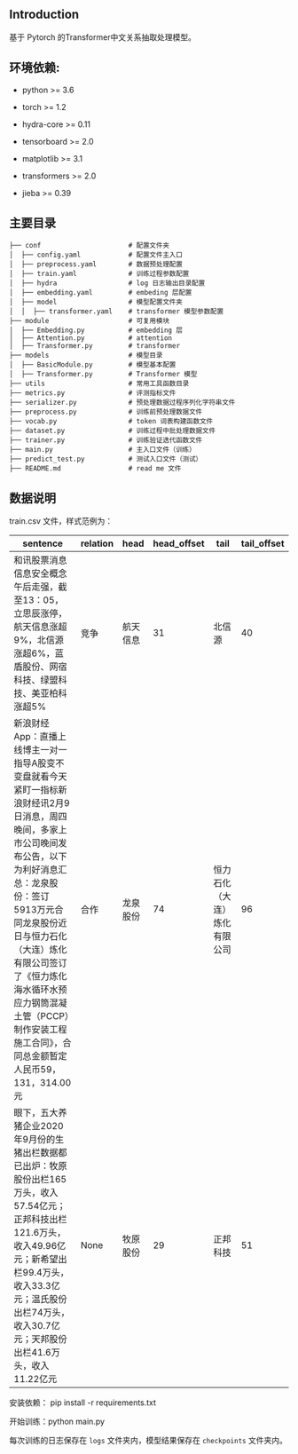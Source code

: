 ## Introduction

基于 Pytorch 的Transformer中文关系抽取处理模型。


## 环境依赖:

- python >= 3.6

- torch >= 1.2
- hydra-core >= 0.11
- tensorboard >= 2.0
- matplotlib >= 3.1
- transformers >= 2.0
- jieba >= 0.39

## 主要目录

```
├── conf                      # 配置文件夹
│  ├── config.yaml            # 配置文件主入口
│  ├── preprocess.yaml        # 数据预处理配置
│  ├── train.yaml             # 训练过程参数配置
│  ├── hydra                  # log 日志输出目录配置
│  ├── embedding.yaml         # embeding 层配置
│  ├── model                  # 模型配置文件夹
│  │  ├── transformer.yaml    # transformer 模型参数配置
├── module                    # 可复用模块
│  ├── Embedding.py           # embedding 层
│  ├── Attention.py           # attention
│  ├── Transformer.py         # transformer
├── models                    # 模型目录
│  ├── BasicModule.py         # 模型基本配置
│  ├── Transformer.py         # Transformer 模型
├── utils                     # 常用工具函数目录
├── metrics.py                # 评测指标文件
├── serializer.py             # 预处理数据过程序列化字符串文件
├── preprocess.py             # 训练前预处理数据文件
├── vocab.py                  # token 词表构建函数文件
├── dataset.py                # 训练过程中批处理数据文件
├── trainer.py                # 训练验证迭代函数文件
├── main.py                   # 主入口文件（训练）
├── predict_test.py           # 测试入口文件（测试）            
├── README.md                 # read me 文件
```

## 数据说明

train.csv 文件，样式范例为：

| sentence                                                     | relation | head     | head_offset | tail                         | tail_offset |
| ------------------------------------------------------------ | -------- | -------- | ----------- | ---------------------------- | ----------- |
| 和讯股票消息信息安全概念午后走强，截至13：05，立思辰涨停，航天信息涨超9%，北信源涨超6%，蓝盾股份、网宿科技、绿盟科技、美亚柏科涨超5% | 竞争     | 航天信息 | 31          | 北信源                       | 40          |
| 新浪财经App：直播上线博主一对一指导A股变不变盘就看今天紧盯一指标新浪财经讯2月9日消息，周四晚间，多家上市公司晚间发布公告，以下为利好消息汇总：龙泉股份：签订5913万元合同龙泉股份近日与恒力石化（大连）炼化有限公司签订了《恒力炼化海水循环水预应力钢筒混凝土管（PCCP）制作安装工程施工合同》，合同总金额暂定人民币59，131，314.00元 | 合作     | 龙泉股份 | 74          | 恒力石化（大连）炼化有限公司 | 96          |
| 眼下，五大养猪企业2020年9月份的生猪出栏数据都已出炉：牧原股份出栏165万头，收入57.54亿元；正邦科技出栏121.6万头，收入49.96亿元；新希望出栏99.4万头，收入33.3亿元；温氏股份出栏74万头，收入30.7亿元；天邦股份出栏41.6万头，收入11.22亿元 | None     | 牧原股份 | 29          | 正邦科技                     | 51          |

安装依赖： pip install -r requirements.txt

开始训练：python main.py

每次训练的日志保存在 `logs` 文件夹内，模型结果保存在 `checkpoints` 文件夹内。



